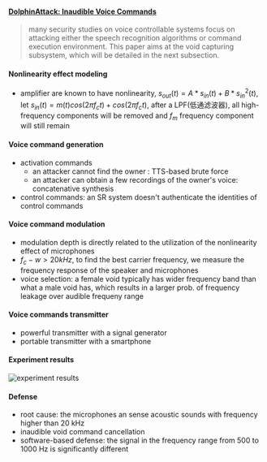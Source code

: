 #### [DolphinAttack: Inaudible Voice Commands](https://acmccs.github.io/papers/p103-zhangAemb.pdf)



> many security studies on voice controllable systems focus on attacking either the speech recognition algorithms or command execution environment. This paper aims at the void capturing subsystem, which will be detailed in the next subsection.

#### Nonlinearity effect modeling

- amplifier are known to have nonlinearity, $s_{out}(t)=A*s_{in}(t)+B*s_{in}^2(t)$, let $s_{in}(t)=m(t)cos(2\pi f_c t)+cos(2\pi f_c t)$, after a LPF(低通滤波器), all high-frequency components will be removed and $f_m$ frequency component will still remain

#### Voice command generation

- activation commands
  - an attacker cannot find the owner : TTS-based brute force
  - an attacker can obtain a few recordings of the owner's voice: concatenative synthesis
- control commands: an SR system doesn't authenticate the identities of control commands

#### Voice command modulation

- modulation depth is directly related to the utilization of the nonlinearity effect of microphones
- $f_c-w>20kHz$, to find the best carrier frequency, we measure the frequency response of the speaker and microphones
- voice selection: a female void typically has wider frequency band than what a male void has, which results in a larger prob. of frequency leakage over audible frequeny range

#### Voice commands transmitter

- powerful transmitter with a signal generator
- portable transmitter with a smartphone

#### Experiment results

![experiment results](21-1.PNG)

#### Defense

- root cause: the microphones an sense acoustic sounds with frequency higher than 20 kHz
- inaudible void command cancellation
- software-based defense: the signal in the frequency range from 500 to 1000 Hz is significantly different 